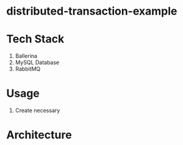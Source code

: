# distributed-transaction-example

# Tech Stack
1. Ballerina
2. MySQL Database
3. RabbitMQ

# Usage

1. Create necessary 

# Architecture
